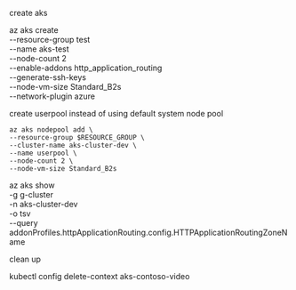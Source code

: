 create aks 

az aks create \
    --resource-group test \
    --name aks-test \
    --node-count 2 \
    --enable-addons http_application_routing \
    --generate-ssh-keys \
    --node-vm-size Standard_B2s \
    --network-plugin azure

create userpool instead of using default system node pool

    az aks nodepool add \
    --resource-group $RESOURCE_GROUP \
    --cluster-name aks-cluster-dev \
    --name userpool \
    --node-count 2 \
    --node-vm-size Standard_B2s


az aks show \
  -g g-cluster \
  -n aks-cluster-dev  \
  -o tsv \
  --query addonProfiles.httpApplicationRouting.config.HTTPApplicationRoutingZoneName


clean up

kubectl config delete-context aks-contoso-video


